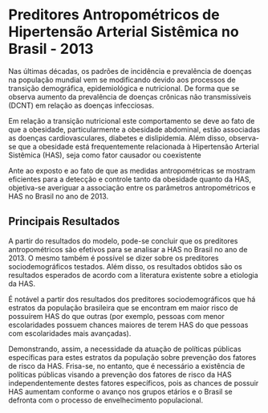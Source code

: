 # Preditores Antropométricos de Hipertensão Arterial Sistêmica no Brasil - 2013

Nas últimas décadas, os padrões de incidência e prevalência de doenças na população mundial vem se modificando devido aos processos de transição demográfica, epidemiológica e nutricional. De forma que se observa aumento da prevalência de doenças crônicas não transmissíveis (DCNT) em relação as doenças infecciosas. 

Em relação a transição nutricional este comportamento se deve ao fato de que a obesidade, particularmente a obesidade abdominal, estão associadas as doenças cardiovasculares, diabetes e dislipidemia. Além disso, observa-se que a obesidade está frequentemente relacionada à Hipertensão Arterial Sistêmica (HAS), seja como fator causador ou coexistente 

Ante ao exposto e ao fato de que as medidas antropométricas se mostram eficientes para a detecção e controle tanto da obesidade quanto da HAS, objetiva-se averiguar a associação entre os parâmetros antropométricos e HAS no Brasil no ano de 2013.

## Principais Resultados

A partir do resultados do modelo, pode-se concluir que os preditores antropométricos são efetivos para se analisar a HAS no Brasil no ano de 2013. O mesmo também é possível se dizer sobre os preditores sociodemográficos testados. Além disso, os resultados obtidos são os resultados esperados de acordo com a literatura existente sobre a etiologia da HAS.

É notável a partir dos resultados dos preditores sociodemográficos que há estratos da população brasileira que se encontram em maior risco de possuírem HAS do que outras (por exemplo, pessoas com menor escolaridades possuem chances maiores de terem HAS do que pessoas com escolaridades mais avançadas).

Demonstrando, assim, a necessidade da atuação de políticas públicas específicas para estes estratos da população sobre prevenção dos fatores de risco da HAS. Frisa-se, no entanto, que é necessário a existência de políticas públicas visando a prevenção dos fatores de risco da HAS independentemente destes fatores específicos, pois as chances de possuir HAS aumentam conforme o avanço nos grupos etários e o Brasil se defronta com o processo de envelhecimento populacional.
